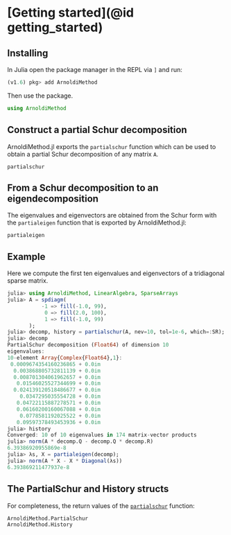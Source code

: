 # [Getting started](@id getting_started)

## Installing

In Julia open the package manager in the REPL via `]` and run:

```julia
(v1.6) pkg> add ArnoldiMethod
```

Then use the package.

```julia
using ArnoldiMethod
```

## Construct a partial Schur decomposition

ArnoldiMethod.jl exports the `partialschur` function which can be used to 
obtain a partial Schur decomposition of any matrix `A`.

```@docs
partialschur
```

## From a Schur decomposition to an eigendecomposition
The eigenvalues and eigenvectors are obtained from the Schur form with the 
`partialeigen` function that is exported by ArnoldiMethod.jl:

```@docs
partialeigen
```

## Example

Here we compute the first ten eigenvalues and eigenvectors of a tridiagonal
sparse matrix.

```julia
julia> using ArnoldiMethod, LinearAlgebra, SparseArrays
julia> A = spdiagm(
           -1 => fill(-1.0, 99),
            0 => fill(2.0, 100), 
            1 => fill(-1.0, 99)
       );
julia> decomp, history = partialschur(A, nev=10, tol=1e-6, which=:SR);
julia> decomp
PartialSchur decomposition (Float64) of dimension 10
eigenvalues:
10-element Array{Complex{Float64},1}:
 0.0009674354160236865 + 0.0im
  0.003868805732811139 + 0.0im
  0.008701304061962657 + 0.0im
   0.01546025527344699 + 0.0im
  0.024139120518486677 + 0.0im
    0.0347295035554728 + 0.0im
   0.04722115887278571 + 0.0im
   0.06160200160067088 + 0.0im
    0.0778581192025522 + 0.0im
   0.09597378493453936 + 0.0im
julia> history
Converged: 10 of 10 eigenvalues in 174 matrix-vector products
julia> norm(A * decomp.Q - decomp.Q * decomp.R)
6.39386920955869e-8
julia> λs, X = partialeigen(decomp);
julia> norm(A * X - X * Diagonal(λs))
6.393869211477937e-8
```

## The PartialSchur and History structs

For completeness, the return values of the [`partialschur`](@ref) function:

```@docs
ArnoldiMethod.PartialSchur
ArnoldiMethod.History
```